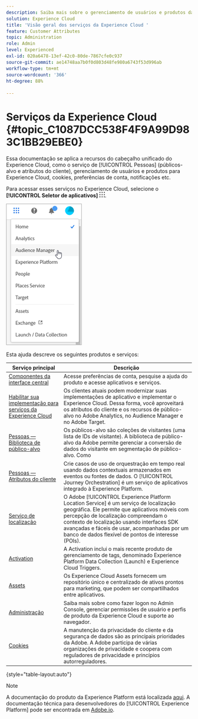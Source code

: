 ```yaml
---
description: Saiba mais sobre o gerenciamento de usuários e produtos da Adobe Experience Cloud, People (públicos e atributos do cliente), Journey Orchestration, Offers, Places, Experience Platform Launch e Mobile Services.
solution: Experience Cloud
title: 'Visão geral dos serviços da Experience Cloud '
feature: Customer Attributes
topic: Administration
role: Admin
level: Experienced
exl-id: 020a6478-13ef-42c0-80de-7867cfe0c937
source-git-commit: ae14748aa7b0f0d803d48fe980a6743f53d996ab
workflow-type: tm+mt
source-wordcount: '366'
ht-degree: 88%

---
```


# Serviços da Experience Cloud {#topic_C1087DCC538F4F9A99D983C1BB29EBE0}

Essa documentação se aplica a recursos do cabeçalho unificado do Experience Cloud, como o serviço de [!UICONTROL Pessoas] (públicos-alvo e atributos do cliente), gerenciamento de usuários e produtos para Experience Cloud, cookies, preferências de conta, notificações etc.

Para acessar esses serviços no Experience Cloud, selecione o **[!UICONTROL Seletor de aplicativos]**
![Seletor de serviços](assets/menu-icon.png).

![Serviços da Experience Cloud](assets/platform-core-services.png)

Esta ajuda descreve os seguintes produtos e serviços:

| Serviço principal | Descrição |
|--- |--- |
| [Componentes da interface central](experience-cloud.md) | Acesse preferências de conta, pesquise a ajuda do produto e acesse aplicativos e serviços. |
| [Habilitar sua implementação para serviços da Experience Cloud](core-services.md) | Os clientes atuais podem modernizar suas implementações de aplicativo e implementar o Experience Cloud. Dessa forma, você aproveitará os atributos do cliente e os recursos de público-alvo no Adobe Analytics, no Audience Manager e no Adobe Target. |
| [Pessoas — Biblioteca de público-alvo](audience-library.md) | Os públicos-alvo são coleções de visitantes (uma lista de IDs de visitante). A biblioteca de público-alvo da Adobe permite gerenciar a conversão de dados do visitante em segmentação de público-alvo. Como |
| [Pessoas — Atributos do cliente](attributes.md) | Crie casos de uso de orquestração em tempo real usando dados contextuais armazenados em eventos ou fontes de dados. O [!UICONTROL Journey Orchestration] é um serviço de aplicativos integrado à Experience Platform. |
| [Serviço de localização](https://experienceleague.adobe.com/docs/places/using/home.html?lang=pt-BR) | O Adobe [!UICONTROL Experience Platform Location Service] é um serviço de localização geográfica. Ele permite que aplicativos móveis com percepção de localização compreendam o contexto de localização usando interfaces SDK avançadas e fáceis de usar, acompanhadas por um banco de dados flexível de pontos de interesse (POIs). |
| [Activation](activation.md) | A Activation inclui o mais recente produto de gerenciamento de tags, denominado Experience Platform Data Collection (Launch) e Experience Cloud Triggers. |
| [Assets](experience-cloud-assets.md) | Os Experience Cloud Assets fornecem um repositório único e centralizado de ativos prontos para marketing, que podem ser compartilhados entre aplicativos. |
| [Administração](admin-getting-started.md) | Saiba mais sobre como fazer logon no Admin Console, gerenciar permissões de usuário e perfis de produto da Experience Cloud e suporte ao navegador. |
| [Cookies](cookies-privacy.md) | A manutenção da privacidade do cliente e da segurança de dados são as principais prioridades da Adobe. A Adobe participa de várias organizações de privacidade e coopera com reguladores de privacidade e princípios autorreguladores. |

{style=&quot;table-layout:auto&quot;}

>[!NOTE]
>
>A documentação do produto da Experience Platform está localizada [aqui](https://experienceleague.adobe.com/docs/experience-platform/landing/home.html?lang=pt-BR). A documentação técnica para desenvolvedores do [!UICONTROL Experience Platform] pode ser encontrada em [Adobe.io](https://www.adobe.io/apis/experienceplatform/home/services.html).